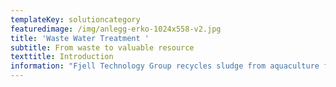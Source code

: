 ```yaml
---
templateKey: solutioncategory
featuredimage: /img/anlegg-erko-1024x558-v2.jpg
title: 'Waste Water Treatment '
subtitle: From waste to valuable resource
texttitle: Introduction
information: "Fjell Technology Group recycles sludge from aquaculture facilities and municipal wastewater plants. The sludge is used as an additive in fertiliser or other agricultural products. \r\n\nLand-based fish farming is an expanding industry, which will continue to grow in the coming years. With more fish farms being established on land, however, waste management becomes an increasing concern. \r\n\nThe land-based farms must dispose of fish sludge consisting mainly of uneaten fish feed and faeces. Fish sludge contains heavy metals such as zinc, nickel and cadmium, but also nutrients such as nitrogen and phosphorus. \r\n\nWaste is also an ongoing concern for many municipalities and waste management authorities, who have to manage public sewage and waste streams for growing populations. \r\n\n\n\n**Recycling sludge as fertiliser**\r\n\nFjell Technology Group has created technology for drying fish sludge and other types of wastewater and separating its contents for reuse. \rThis process is branded as Fjell Fishsludge Recovery System (FRS). \n\nThe machinery can be installed at any land-based fish farming facility or wastewater plant. It can dry sludge from 0.1 per cent dry substance (ds) and up to 99 per cent ds.\r\n\nFjell’s dryer design is patented and market-leading, and for drying large volumes of sludge it is the most energy-efficient dryer available on the market.\r\n\nThe dried sludge is repurposed as an additive for producing fertiliser, or in other agricultural products that rely on nutrients such as nitrogen and phosphorus.\r\n\n\r**Concrete benefits**\r\n\nFjell’s technology contributes to a circular economy by recycling heavy metals and nutrients from sludge and wastewater.\r\n\nThe solution helps fish farmers and municipal waste plants to minimise the need for waste management and transport, which cuts both costs and emissions from production and treatment processes.\r\n\nFTG has delivered its biowaste handling equipment worldwide, including to Germany, Iceland, Italy, Japan, Norway and Saudi Arabia.\r\n\n\r\n\nAt  a glance\r\n\n\\-\tRecycling of fish sludge and wastewater for fertiliser\r\n\n\\-\tDries waste by up to 99%\r\n\n\\-\tReduces the need for waste transport \r\n\n\r\n\nPlease check our references for more info."
---
```


